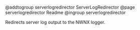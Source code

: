 @addtogroup serverlogredirector ServerLogRedirector
@page serverlogredirector Readme
@ingroup serverlogredirector 

Redirects server log output to the NWNX logger.
